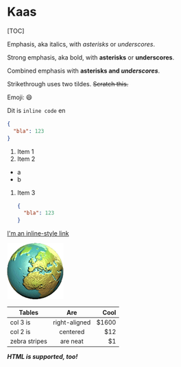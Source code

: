 # Kaas

[TOC]

Emphasis, aka italics, with *asterisks* or _underscores_.

Strong emphasis, aka bold, with **asterisks** or __underscores__.

Combined emphasis with **asterisks and _underscores_**.

Strikethrough uses two tildes. ~~Scratch this.~~

Emoji: :smile:

Dit is `inline code` en

```json
{
  "bla": 123
}
```

1. Item 1
2. Item 2
  * a
  * b
1. Item 3
   ```json
   {
     "bla": 123
   }
   ```


[I'm an inline-style link](test.html)

![alt text](aarde.gif)

| Tables | Are | Cool |
| ------------- |:-------------:| -----:|
| col 3 is | right-aligned | $1600 |
| col 2 is | centered | $12 |
| zebra stripes | are neat | $1 |

<strong><em>HTML is supported, too!</em></strong>
